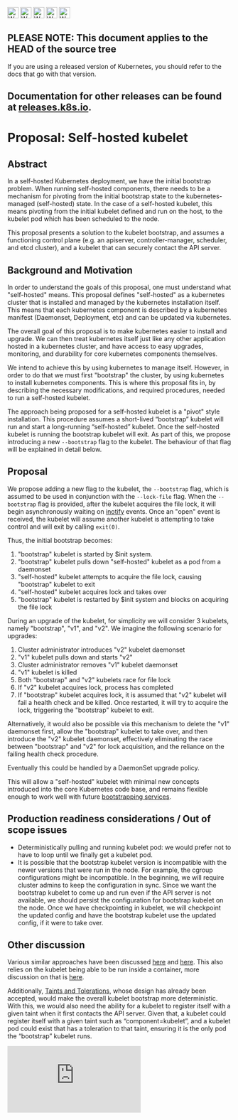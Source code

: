<!-- BEGIN MUNGE: UNVERSIONED_WARNING -->

<!-- BEGIN STRIP_FOR_RELEASE -->

<img src="http://kubernetes.io/img/warning.png" alt="WARNING"
     width="25" height="25">
<img src="http://kubernetes.io/img/warning.png" alt="WARNING"
     width="25" height="25">
<img src="http://kubernetes.io/img/warning.png" alt="WARNING"
     width="25" height="25">
<img src="http://kubernetes.io/img/warning.png" alt="WARNING"
     width="25" height="25">
<img src="http://kubernetes.io/img/warning.png" alt="WARNING"
     width="25" height="25">

<h2>PLEASE NOTE: This document applies to the HEAD of the source tree</h2>

If you are using a released version of Kubernetes, you should
refer to the docs that go with that version.

Documentation for other releases can be found at
[releases.k8s.io](http://releases.k8s.io).
</strong>
--

<!-- END STRIP_FOR_RELEASE -->

<!-- END MUNGE: UNVERSIONED_WARNING -->

# Proposal: Self-hosted kubelet

## Abstract

In a self-hosted Kubernetes deployment, we have the initial bootstrap problem.
When running self-hosted components, there needs to be a mechanism for pivoting
from the initial bootstrap state to the kubernetes-managed (self-hosted) state.
In the case of a self-hosted kubelet, this means pivoting from the initial
kubelet defined and run on the host, to the kubelet pod which has been scheduled
to the node.

This proposal presents a solution to the kubelet bootstrap, and assumes a
functioning control plane (e.g. an apiserver, controller-manager, scheduler, and
etcd cluster), and a kubelet that can securely contact the API server.

## Background and Motivation

In order to understand the goals of this proposal, one must understand what
"self-hosted" means. This proposal defines "self-hosted" as a kubernetes cluster
that is installed and managed by the kubernetes installation itself. This means
that each kubernetes component is described by a kubernetes manifest (Daemonset,
Deployment, etc) and can be updated via kubernetes.

The overall goal of this proposal is to make kubernetes easier to install and
upgrade. We can then treat kubernetes itself just like any other application
hosted in a kubernetes cluster, and have access to easy upgrades, monitoring,
and durability for core kubernetes components themselves.

We intend to achieve this by using kubernetes to manage itself.  However, in
order to do that we must first "bootstrap" the cluster, by using kubernetes to
install kubernetes components. This is where this proposal fits in, by
describing the necessary modifications, and required procedures, needed to run a
self-hosted kubelet.

The approach being proposed for a self-hosted kubelet is a "pivot" style
installation.  This procedure assumes a short-lived “bootstrap” kubelet will run
and start a long-running “self-hosted” kubelet. Once the self-hosted kubelet is
running the bootstrap kubelet will exit. As part of this, we propose introducing
a new `--bootstrap` flag to the kubelet. The behaviour of that flag will be
explained in detail below.

## Proposal

We propose adding a new flag to the kubelet, the `--bootstrap` flag, which is
assumed to be used in conjunction with the `--lock-file` flag. When the
`--bootstrap` flag is provided, after the kubelet acquires the file lock, it
will begin asynchronously waiting on
[inotify](http://man7.org/linux/man-pages/man7/inotify.7.html) events. Once an
"open" event is received, the kubelet will assume another kubelet is attempting
to take control and will exit by calling `exit(0)`.

Thus, the initial bootstrap becomes:

1. "bootstrap" kubelet is started by $init system.
1. "bootstrap" kubelet pulls down "self-hosted" kubelet as a pod from a
   daemonset
1. "self-hosted" kubelet attempts to acquire the file lock, causing "bootstrap"
   kubelet to exit
1. "self-hosted" kubelet acquires lock and takes over
1. "bootstrap" kubelet is restarted by $init system and blocks on acquiring the
   file lock

During an upgrade of the kubelet, for simplicity we will consider 3 kubelets,
namely "bootstrap", "v1", and "v2". We imagine the following scenario for
upgrades:

1. Cluster administrator introduces "v2" kubelet daemonset
1. "v1" kubelet pulls down and starts "v2"
1. Cluster administrator removes "v1" kubelet daemonset
1. "v1" kubelet is killed
1. Both "bootstrap" and "v2" kubelets race for file lock
1. If "v2" kubelet acquires lock, process has completed
1. If "bootstrap" kubelet acquires lock, it is assumed that "v2" kubelet will
   fail a health check and be killed. Once restarted, it will try to acquire the
   lock, triggering the "bootstrap" kubelet to exit.

Alternatively, it would also be possible via this mechanism to delete the "v1"
daemonset first, allow the "bootstrap" kubelet to take over, and then introduce
the "v2" kubelet daemonset, effectively eliminating the race between "bootstrap"
and "v2" for lock acquisition, and the reliance on the failing health check
procedure.

Eventually this could be handled by a DaemonSet upgrade policy.

This will allow a "self-hosted" kubelet with minimal new concepts introduced
into the core Kubernetes code base, and remains flexible enough to work well
with future [bootstrapping
services](https://github.com/kubernetes/kubernetes/issues/5754).

## Production readiness considerations / Out of scope issues

* Deterministically pulling and running kubelet pod: we would prefer not to have
  to loop until we finally get a kubelet pod.
* It is possible that the bootstrap kubelet version is incompatible with the
  newer versions that were run in the node. For example, the cgroup
  configurations might be incompatible. In the beginning, we will require
  cluster admins to keep the configuration in sync. Since we want the bootstrap
  kubelet to come up and run even if the API server is not available, we should
  persist the configuration for bootstrap kubelet on the node. Once we have
  checkpointing in kubelet, we will checkpoint the updated config and have the
  bootstrap kubelet use the updated config, if it were to take over.

## Other discussion

Various similar approaches have been discussed
[here](https://github.com/kubernetes/kubernetes/issues/246#issuecomment-64533959)
and
[here](https://github.com/kubernetes/kubernetes/issues/23073#issuecomment-198478997).
This also relies on the kubelet being able to be run inside a container, more
discussion on that is
[here](https://github.com/kubernetes/kubernetes/issues/4869).

Additionally, [Taints and
Tolerations](../../docs/design/taint-toleration-dedicated.md), whose design has
already been accepted, would make the overall kubelet bootstrap more
deterministic. With this, we would also need the ability for a kubelet to
register itself with a given taint when it first contacts the API server. Given
that, a kubelet could register itself with a given taint such as
“component=kubelet”, and a kubelet pod could exist that has a toleration to that
taint, ensuring it is the only pod the “bootstrap” kubelet runs.


<!-- BEGIN MUNGE: GENERATED_ANALYTICS -->
[![Analytics](https://kubernetes-site.appspot.com/UA-36037335-10/GitHub/docs/proposals/self-hosted-kubelet.md?pixel)]()
<!-- END MUNGE: GENERATED_ANALYTICS -->
